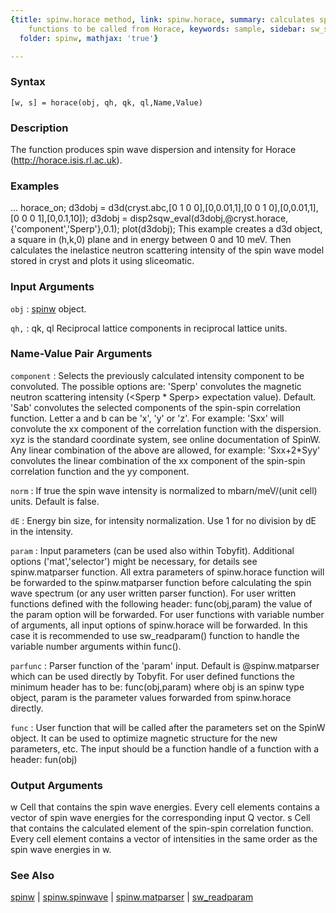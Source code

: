 ```yaml
---
{title: spinw.horace method, link: spinw.horace, summary: calculates spin wave dispersion/correlation
    functions to be called from Horace, keywords: sample, sidebar: sw_sidebar, permalink: spinw_horace.html,
  folder: spinw, mathjax: 'true'}

---
```


### Syntax

`[w, s] = horace(obj, qh, qk, ql,Name,Value)`

### Description

The function produces spin wave dispersion and intensity for Horace
(<a href=http://horace.isis.rl.ac.uk>http://horace.isis.rl.ac.uk</a>).
 

### Examples

...
horace_on;
d3dobj = d3d(cryst.abc,[0 1 0 0],[0,0.01,1],[0 0 1 0],[0,0.01,1],[0 0 0 1],[0,0.1,10]);
d3dobj = disp2sqw_eval(d3dobj,@cryst.horace,{'component','Sperp'},0.1);
plot(d3dobj);
This example creates a d3d object, a square in (h,k,0) plane and in
energy between 0 and 10 meV. Then calculates the inelastice neutron
scattering intensity of the spin wave model stored in cryst and plots it
using sliceomatic.

### Input Arguments

`obj`
: [spinw](spinw.html) object.

`qh,`
: qk, ql    Reciprocal lattice components in reciprocal lattice units.

### Name-Value Pair Arguments

`component`
: Selects the previously calculated intensity component to be
  convoluted. The possible options are:
      'Sperp' convolutes the magnetic neutron scattering
              intensity (<Sperp * Sperp> expectation value).
              Default.
      'Sab'   convolutes the selected components of the spin-spin
              correlation function. Letter a and b can be 'x',
              'y' or 'z'. For example: 'Sxx' will convolute the
              xx component of the correlation function with the
              dispersion. xyz is the standard coordinate system,
              see online documentation of SpinW.
  Any linear combination of the above are allowed, for example:
  'Sxx+2*Syy' convolutes the linear combination of the xx
  component of the spin-spin correlation function and the yy
  component.

`norm`
: If true the spin wave intensity is normalized to mbarn/meV/(unit
  cell) units. Default is false.

`dE`
: Energy bin size, for intensity normalization. Use 1 for no
  division by dE in the intensity.

`param`
: Input parameters (can be used also within Tobyfit). Additional
  options ('mat','selector') might be necessary, for details see
  spinw.matparser function. All extra parameters of spinw.horace
  function will be forwarded to the spinw.matparser function before
  calculating the spin wave spectrum (or any user written parser
  function). For user written functions defined with the
  following header:
      func(obj,param)
  the value of the param option will be forwarded. For user
  functions with variable number of arguments, all input options
  of spinw.horace will be forwarded. In this case it is recommended
  to use sw_readparam() function to handle the variable number
  arguments within func().

`parfunc`
: Parser function of the 'param' input. Default is
  @spinw.matparser which can be used directly by Tobyfit. For user
  defined functions the minimum header has to be:
      func(obj,param)
  where obj is an spinw type object, param is the parameter
  values forwarded from spinw.horace directly.

`func`
: User function that will be called after the parameters set on
  the SpinW object. It can be used to optimize magnetic
  structure for the new parameters, etc. The input should be a
  function handle of a function with a header:
      fun(obj)

### Output Arguments

w         Cell that contains the spin wave energies. Every cell elements
          contains a vector of spin wave energies for the corresponding
          input Q vector.
s         Cell that contains the calculated element of the spin-spin
          correlation function. Every cell element contains a vector of
          intensities in the same order as the spin wave energies in w.

### See Also

[spinw](spinw.html) \| [spinw.spinwave](spinw_spinwave.html) \| [spinw.matparser](spinw_matparser.html) \| [sw_readparam](sw_readparam.html)

